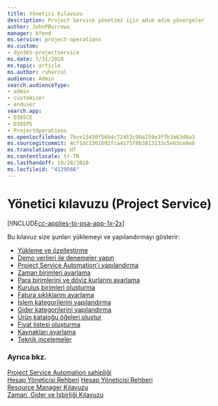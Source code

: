 ```yaml
---
title: Yönetici kılavuzu
description: Project Service yönetimi için adım adım yönergeler
author: JohnPBurrows
manager: kfend
ms.service: project-operations
ms.custom:
- dyn365-projectservice
ms.date: 7/31/2018
ms.topic: article
ms.author: ruhercul
audience: Admin
search.audienceType:
- admin
- customizer
- enduser
search.app:
- D365CE
- D365PS
- ProjectOperations
ms.openlocfilehash: 7bce13430f56b4c72453c90a259e3ffb3a63d8a3
ms.sourcegitcommit: 4cf1dc1561b92fca4175f0b3813133c5e63ce8e6
ms.translationtype: HT
ms.contentlocale: tr-TR
ms.lasthandoff: 10/28/2020
ms.locfileid: "4129566"
---
```

# <a name="administrator-guide-project-service"></a>Yönetici kılavuzu (Project Service)

[!INCLUDE[cc-applies-to-psa-app-1x-2x](../includes/cc-applies-to-psa-app-1x-2x.md)]

Bu kılavuz size şunları yüklemeyi ve yapılandırmayı gösterir:  
  
- [Yükleme ve özelleştirme](install-customize.md)
- [Demo verileri ile denemeler yapın](use-demo-data.md)
- [Project Service Automation'ı yapılandırma](configure.md)
- [Zaman birimleri ayarlama](set-up-time-units.md)
- [Para birimlerini ve döviz kurlarını ayarlama](set-up-currencies-exchange-rates.md)
- [Kuruluş birimleri oluşturma](create-organizational-units.md)
- [Fatura sıklıklarını ayarlama](set-up-invoice-frequencies.md)
- [İşlem kategorilerini yapılandırma](configure-transaction-categories.md)
- [Gider kategorilerini yapılandırma](configure-expense-categories.md)
- [Ürün kataloğu öğeleri oluştur](create-product-catalog-items.md)
- [Fiyat listesi oluşturma](create-price-list.md)
- [Kaynakları ayarlama](set-up-resources.md)
- [Teknik incelemeler](white-papers.md)
  
### <a name="see-also"></a>Ayrıca bkz.  
 [Project Service Automation sahipliği](../psa/overview.md)    
 [Hesap Yöneticisi Rehberi](../psa/account-manager-guide.md) [Hesap Yöneticisi Rehberi](../psa/project-manager-guide.md)   
 [Resource Manager Kılavuzu](../psa/resource-manager-guide.md)   
 [Zaman, Gider ve İşbirliği Kılavuzu](../psa/time-expense-collaboration-guide.md)
